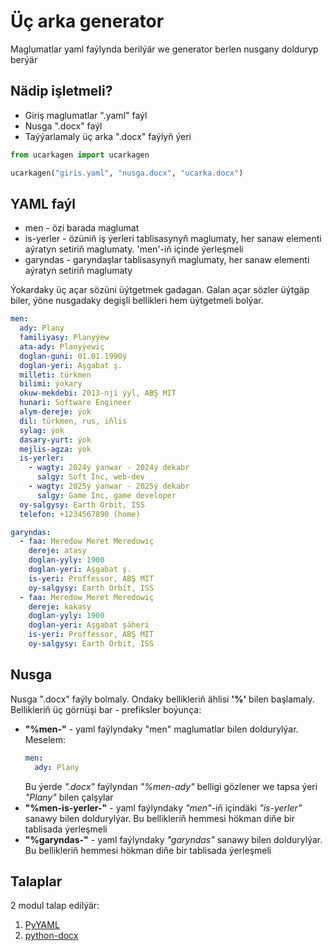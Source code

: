 # Üç arka generator
Maglumatlar yaml faýlynda berilýär we generator berlen nusgany dolduryp berýär

## Nädip işletmeli?
* Giriş maglumatlar ".yaml" faýl
* Nusga ".docx" faýl
* Taýýarlamaly üç arka ".docx" faýlyň ýeri
``` python
from ucarkagen import ucarkagen

ucarkagen("giris.yaml", "nusga.docx", "ucarka.docx")
```

## YAML faýl
* men - özi barada maglumat
* is-yerler - özüniň iş ýerleri tablisasynyň maglumaty, her sanaw elementi aýratyn setiriň maglumaty. 'men'-iň içinde ýerleşmeli
* garyndas - garyndaşlar tablisasynyň maglumaty, her sanaw elementi aýratyn setiriň maglumaty

Ýokardaky üç açar sözüni üýtgetmek gadagan. Galan açar sözler üýtgäp biler, ýöne nusgadaky degişli bellikleri hem üýtgetmeli bolýar.
``` yaml
men:
  ady: Plany
  familiyasy: Planyýew
  ata-ady: Planyýewiç
  doglan-guni: 01.01.1990ý
  doglan-yeri: Aşgabat ş.
  milleti: türkmen
  bilimi: ýokary
  okuw-mekdebi: 2013-nji ýyl, ABŞ MIT
  hunari: Software Engineer
  alym-dereje: ýok
  dil: türkmen, rus, iňlis
  sylag: ýok
  dasary-yurt: ýok
  mejlis-agza: ýok
  is-yerler:
    - wagty: 2024ý ýanwar - 2024ý dekabr
      salgy: Soft Inc, web-dev
    - wagty: 2025ý ýanwar - 2025ý dekabr
      salgy: Game Inc, game developer
  oy-salgysy: Earth Orbit, ISS
  telefon: +1234567890 (home)

garyndas:
  - faa: Meredow Meret Meredowiç
    dereje: atasy
    doglan-yyly: 1900
    doglan-yeri: Aşgabat ş.
    is-yeri: Proffessor, ABŞ MIT
    oy-salgysy: Earth Orbit, ISS
  - faa: Meredow Meret Meredowiç
    dereje: kakasy
    doglan-yyly: 1900
    doglan-yeri: Aşgabat şäheri
    is-yeri: Proffessor, ABŞ MIT
    oy-salgysy: Earth Orbit, ISS
```

## Nusga
Nusga ".docx" faýly bolmaly. Ondaky bellikleriň ählisi **'%'** bilen başlamaly. Bellikleriň üç görnüşi bar - prefiksler boýunça:
* **"%men-"** - yaml faýlyndaky "men" maglumatlar bilen doldurylýar. Meselem:
  ``` yaml
  men:
    ady: Plany
  ```
  Bu ýerde *".docx"* faýlyndan *"%men-ady"* belligi gözlener we tapsa ýeri *"Plany"* bilen çalşylar
* **"%men-is-yerler-"** - yaml faýlyndaky *"men"*-iň içindäki *"is-yerler"* sanawy bilen doldurylýar. Bu bellikleriň hemmesi hökman diňe bir tablisada ýerleşmeli
* **"%garyndas-"** - yaml faýlyndaky *"garyndas"* sanawy bilen doldurylýar. Bu bellikleriň hemmesi hökman diňe bir tablisada ýerleşmeli

## Talaplar
2 modul talap edilýär:
1. [PyYAML](https://pypi.org/project/PyYAML/)
2. [python-docx](https://pypi.org/project/python-docx/)

